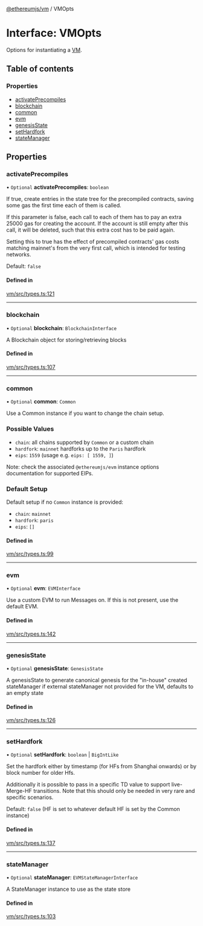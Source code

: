 [@ethereumjs/vm](../README.md) / VMOpts

# Interface: VMOpts

Options for instantiating a [VM](../classes/VM.md).

## Table of contents

### Properties

- [activatePrecompiles](VMOpts.md#activateprecompiles)
- [blockchain](VMOpts.md#blockchain)
- [common](VMOpts.md#common)
- [evm](VMOpts.md#evm)
- [genesisState](VMOpts.md#genesisstate)
- [setHardfork](VMOpts.md#sethardfork)
- [stateManager](VMOpts.md#statemanager)

## Properties

### activatePrecompiles

• `Optional` **activatePrecompiles**: `boolean`

If true, create entries in the state tree for the precompiled contracts, saving some gas the
first time each of them is called.

If this parameter is false, each call to each of them has to pay an extra 25000 gas
for creating the account. If the account is still empty after this call, it will be deleted,
such that this extra cost has to be paid again.

Setting this to true has the effect of precompiled contracts' gas costs matching mainnet's from
the very first call, which is intended for testing networks.

Default: `false`

#### Defined in

[vm/src/types.ts:121](https://github.com/ethereumjs/ethereumjs-monorepo/blob/master/packages/vm/src/types.ts#L121)

___

### blockchain

• `Optional` **blockchain**: `BlockchainInterface`

A Blockchain object for storing/retrieving blocks

#### Defined in

[vm/src/types.ts:107](https://github.com/ethereumjs/ethereumjs-monorepo/blob/master/packages/vm/src/types.ts#L107)

___

### common

• `Optional` **common**: `Common`

Use a Common instance
if you want to change the chain setup.

### Possible Values

- `chain`: all chains supported by `Common` or a custom chain
- `hardfork`: `mainnet` hardforks up to the `Paris` hardfork
- `eips`: `1559` (usage e.g. `eips: [ 1559, ]`)

Note: check the associated `@ethereumjs/evm` instance options
documentation for supported EIPs.

### Default Setup

Default setup if no `Common` instance is provided:

- `chain`: `mainnet`
- `hardfork`: `paris`
- `eips`: `[]`

#### Defined in

[vm/src/types.ts:99](https://github.com/ethereumjs/ethereumjs-monorepo/blob/master/packages/vm/src/types.ts#L99)

___

### evm

• `Optional` **evm**: `EVMInterface`

Use a custom EVM to run Messages on. If this is not present, use the default EVM.

#### Defined in

[vm/src/types.ts:142](https://github.com/ethereumjs/ethereumjs-monorepo/blob/master/packages/vm/src/types.ts#L142)

___

### genesisState

• `Optional` **genesisState**: `GenesisState`

A genesisState to generate canonical genesis for the "in-house" created stateManager if external
stateManager not provided for the VM, defaults to an empty state

#### Defined in

[vm/src/types.ts:126](https://github.com/ethereumjs/ethereumjs-monorepo/blob/master/packages/vm/src/types.ts#L126)

___

### setHardfork

• `Optional` **setHardfork**: `boolean` \| `BigIntLike`

Set the hardfork either by timestamp (for HFs from Shanghai onwards) or by block number
for older Hfs.

Additionally it is possible to pass in a specific TD value to support live-Merge-HF
transitions. Note that this should only be needed in very rare and specific scenarios.

Default: `false` (HF is set to whatever default HF is set by the Common instance)

#### Defined in

[vm/src/types.ts:137](https://github.com/ethereumjs/ethereumjs-monorepo/blob/master/packages/vm/src/types.ts#L137)

___

### stateManager

• `Optional` **stateManager**: `EVMStateManagerInterface`

A StateManager instance to use as the state store

#### Defined in

[vm/src/types.ts:103](https://github.com/ethereumjs/ethereumjs-monorepo/blob/master/packages/vm/src/types.ts#L103)
